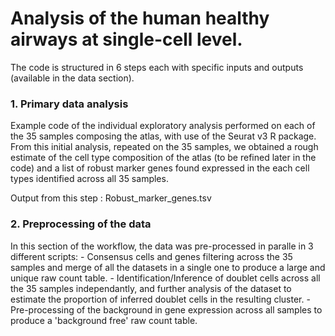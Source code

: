 # Analysis of the human healthy airways at single-cell level.
The code is structured in 6 steps each with specific inputs and outputs (available in the data section).

### 1. Primary data analysis
Example code of the individual exploratory analysis performed on each of the 35 samples composing the atlas, with use of the Seurat v3 R package. From this initial analysis, repeated on the 35 samples, we obtained a rough estimate of the cell type composition of the atlas (to be refined later in the code) and a list of robust marker genes found expressed in the each cell types identified across all 35 samples.

Output from this step : Robust_marker_genes.tsv

### 2. Preprocessing of the data
In this section of the workflow, the data was pre-processed in paralle in 3 different scripts:
    - Consensus cells and genes filtering across the 35 samples and merge of all the datasets in a single one to produce a large and unique raw count table.
    - Identification/Inference of doublet cells across all the 35 samples independantly, and further analysis of the dataset to estimate the proportion of inferred doublet cells in the resulting cluster.
    - Pre-processing of the background in gene expression across all samples to produce a 'background free' raw count table.

